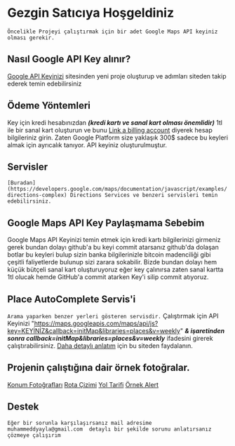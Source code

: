 # Gezgin Satıcıya Hoşgeldiniz
`
Öncelikle Projeyi çalıştırmak için bir adet Google Maps API keyiniz olması gerekir.
`

## Nasıl Google API Key alınır?

[Google API Keyinizi](***https://console.cloud.google.com/projectcreat*** ) sitesinden yeni proje oluşturup ve adımları siteden takip ederek temin edebilirsiniz
## Ödeme Yöntemleri

Key için kredi hesabınızdan ***(kredi kartı ve sanal kart olması önemlidir)*** 1tl ile bir sanal kart oluşturun ve bunu [Link a billing account](https://console.cloud.google.com/freetrial/signup/tos?redirectPath=%2Fbilling%2Flinkedaccount%3Fproject%3Dthird-booth-357320&project=959069148173) diyerek hesap bilgileriniz girin. Zaten Google Platform size yaklaşık 300$ sadece bu keyleri almak için ayrıcalık tanıyor. API keyiniz oluşturulmuştur.


## Servisler
``
[Buradan](https://developers.google.com/maps/documentation/javascript/examples/directions-complex) Directions Services ve benzeri servisleri temin edebilirsiniz.
``
## Google Maps API Key Paylaşmama Sebebim

Google Maps API Keyinizi temin etmek için kredi kartı bilgilerinizi girmeniz gerek bundan dolayı github'a bu keyi commit atarsanız github'da dolaşan botlar bu keyleri bulup sizin banka bilgilerinizle bitcoin madenciliği gibi çeşitli faliyetlerde bulunup sizi zarara sokabilir. Bizde bundan dolayı hem küçük bütçeli sanal kart oluşturuyoruz eğer key çalınırsa zaten sanal kartta 1tl olucak hemde GitHub'a commit atarken Key'i silip commit atıyoruz.
## Place AutoComplete Servis'i
`
Arama yaparken benzer yerleri gösteren servisdir.
`
Çalıştırmak için API Keyinizi "https://maps.googleapis.com/maps/api/js?key=KEYİNİZ&callback=initMap&libraries=places&v=weekly" ***& işaretinden sonra callback=initMap&libraries=places&v=weekly***
ifadesini girerek çalıştırabilirsiniz.
[Daha detaylı anlatım](https://developers.google.com/maps/documentation/javascript/examples/places-autocomplete) için bu siteden faydalanın.

## Projenin çalıştığına dair örnek fotoğralar.


[Konum Fotoğrafları](https://www.hizliresim.com/p6wk4e5)
[Rota Çizimi](https://www.hizliresim.com/jud852i)
[Yol Tarifi](https://www.hizliresim.com/sfwqkd5)
[Örnek Alert](https://www.hizliresim.com/1sbbr1p)

## Destek
``
Eğer bir sorunla karşılaşırsanız mail adresime muhammeddyayla@gmail.com  detaylı bir şekilde sorunu anlatırsanız çözmeye çalışırım
``


